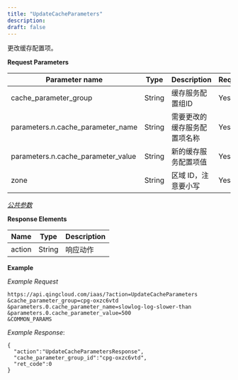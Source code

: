 ```yaml
---
title: "UpdateCacheParameters"
description: 
draft: false
---
```




更改缓存配置项。

**Request Parameters**

| Parameter name | Type | Description | Required |
| --- | --- | --- | --- |
| cache_parameter_group | String | 缓存服务配置组ID | Yes |
| parameters.n.cache_parameter_name | String | 需要更改的缓存服务配置项名称 | Yes |
| parameters.n.cache_parameter_value | String | 新的缓存服务配置项值 | Yes |
| zone | String | 区域 ID，注意要小写 | Yes |

[_公共参数_](../../../parameters)

**Response Elements**

| Name | Type | Description |
| --- | --- | --- |
| action | String | 响应动作 |

**Example**

_Example Request_

```
https://api.qingcloud.com/iaas/?action=UpdateCacheParameters
&cache_parameter_group=cpg-oxzc6vtd
&parameters.0.cache_parameter_name=slowlog-log-slower-than
&parameters.0.cache_parameter_value=500
&COMMON_PARAMS
```

_Example Response_:

```
{
  "action":"UpdateCacheParametersResponse",
  "cache_parameter_group_id":"cpg-oxzc6vtd",
  "ret_code":0
}
```
